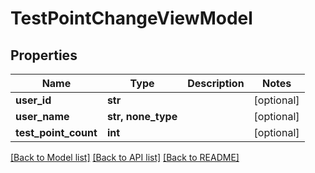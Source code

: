 # TestPointChangeViewModel


## Properties
Name | Type | Description | Notes
------------ | ------------- | ------------- | -------------
**user_id** | **str** |  | [optional] 
**user_name** | **str, none_type** |  | [optional] 
**test_point_count** | **int** |  | [optional] 

[[Back to Model list]](../README.md#documentation-for-models) [[Back to API list]](../README.md#documentation-for-api-endpoints) [[Back to README]](../README.md)


